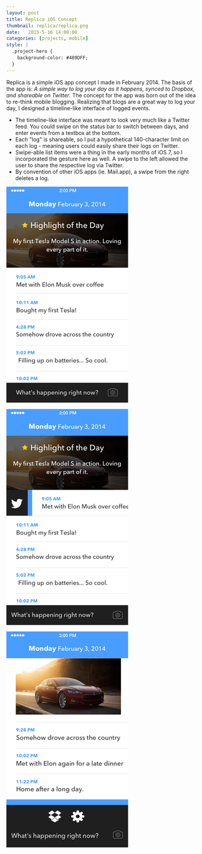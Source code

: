 ```yaml
---
layout: post
title: Replica iOS Concept
thumbnail: replica/replica.png
date:   2015-5-16 14:00:00
categories: [projects, mobile]
style: |
  .project-hero {
    background-color: #489DFF;
  }
---
```


Replica is a simple iOS app concept I made in February 2014. The basis of the app is: _A simple way to log your day as it happens, synced to Dropbox, and shareable on Twitter_. The concept for the app was born out of the idea to re-think mobile blogging. Realizing that blogs are a great way to log your day, I designed a timeline-like interface of logged events.

- The timeline-like interface was meant to look very much like a Twitter feed. You could swipe on the status bar to switch between days, and enter events from a textbox at the bottom.
- Each "log" is shareable, so I put a hypothetical 140-character limit on each log - meaning users could easily share their logs on Twitter.
- Swipe-able list items were a thing in the early months of iOS 7, so I incorporated the gesture here as well. A swipe to the left allowed the user to share the respective log via Twitter.
- By convention of other iOS apps (ie. Mail.app), a swipe from the right deletes a log.

![icon](/images/projects/replica/replica-home.png)

![icon](/images/projects/replica/replica-share.png)

![icon](/images/projects/replica/replica-settings.png)
